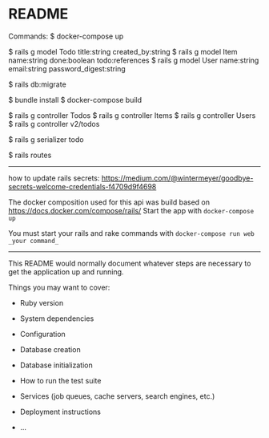 # README

Commands:
$ docker-compose up

$ rails g model Todo title:string created_by:string
$ rails g model Item name:string done:boolean todo:references
$ rails g model User name:string email:string password_digest:string

$ rails db:migrate

$ bundle install
$ docker-compose build

$ rails g controller Todos
$ rails g controller Items
$ rails g controller Users
$ rails g controller v2/todos

$ rails g serializer todo

$ rails routes

---

how to update rails secrets: https://medium.com/@wintermeyer/goodbye-secrets-welcome-credentials-f4709d9f4698

The docker composition used for this api was build based on https://docs.docker.com/compose/rails/
Start the app with `docker-compose up`

You must start your rails and rake commands with `docker-compose run web _your command_`

---

This README would normally document whatever steps are necessary to get the
application up and running.

Things you may want to cover:

* Ruby version

* System dependencies

* Configuration

* Database creation

* Database initialization

* How to run the test suite

* Services (job queues, cache servers, search engines, etc.)

* Deployment instructions

* ...
